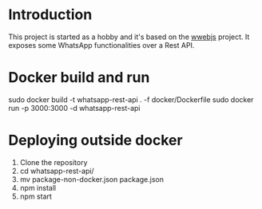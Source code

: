 # Introduction

This project is started as a hobby and it's based on the [wwebjs](https://wwebjs.dev/) project. It exposes some WhatsApp functionalities over a Rest API.

# Docker build and run

sudo docker build -t whatsapp-rest-api . -f docker/Dockerfile
sudo docker run -p 3000:3000 -d whatsapp-rest-api

# Deploying outside docker

1. Clone the repository
2. cd whatsapp-rest-api/
3. mv package-non-docker.json package.json
4. npm install
5. npm start